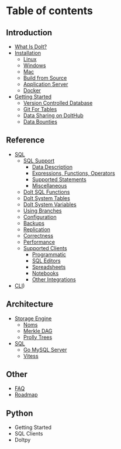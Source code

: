 # Table of contents

## Introduction 
* [What Is Dolt?](introduction/what-is-dolt.md)
* [Installation](introduction/installation/installation.md)
    * [Linux](introduction/installation/linux.md)
    * [Windows](introduction/installation/windows.md)
    * [Mac](introduction/installation/mac.md)
    * [Build from Source](introduction/installation/source.md)
    * [Application Server](introduction/installation/application-server.md)
    * [Docker](introduction/installation/docker.md)
* [Getting Started]()
    * [Version Controlled Database]()
    * [Git For Tables]()
    * [Data Sharing on DoltHub]()
    * [Data Bounties]()

## Reference
* [SQL](reference/sql/sql.md)
    * [SQL Support](reference/sql/sql-support/support.md)
        * [Data Description](reference/sql/sql-support/data-description.md)
        * [Expressions, Functions, Operators](reference/sql/sql-support/expressions-functions-operators.md)
        * [Supported Statements](reference/sql/sql-support/supported-statements.md)
        * [Miscellaneous](reference/sql/sql-support/miscellaneous.md)
    * [Dolt SQL Functions](reference/sql/dolt-sql-functions.md)
    * [Dolt System Tables](reference/sql/dolt-system-tables.md)
    * [Dolt System Variables](reference/sql/dolt-sysvars.md)
    * [Using Branches](reference/sql/branches.md)
    * [Configuration]()
    * [Backups](reference/sql/backups.md)
    * [Replication](reference/sql/replication.md)
    * [Correctness](reference/sql/correctness.md)
    * [Performance](reference/sql/performance.md)
    * [Supported Clients](reference/sql/supported-clients/supported.md)
        * [Programmatic](reference/sql/supported-clients/clients.md)
        * [SQL Editors](reference/sql/supported-clients/sql-editors.md)
        * [Spreadsheets](reference/sql/supported-clients/spreadsheets.md)
        * [Notebooks](reference/sql/supported-clients/notebooks.md)
        * [Other Integrations](reference/sql/supported-clients/workflow-managers.md)
* [CLI](reference/cli.md))

## Architecture
* [Storage Engine](architecture/storage-engine/storage.md)
    * [Noms](architecture/storage-engine/noms.md)
    * [Merkle DAG](architecture/storage-engine/merkle-dag.md)
    * [Prolly Trees](architecture/storage-engine/prolly-trees.md)
* [SQL](architecture/sql/sql.md)
    * [Go MySQL Server](architecture/sql/go-mysql-server.md)
    * [Vitess](architecture/sql/vitess.md)

## Other
* [FAQ](other/faq.md)
* [Roadmap](other/roadmap.md)

## Python
* Getting Started
* SQL Clients
* Doltpy